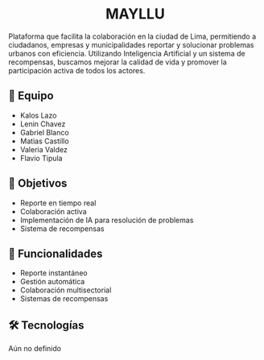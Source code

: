 <h1 align="center">MAYLLU</h1>

Plataforma que facilita la colaboración en la ciudad de Lima, permitiendo a ciudadanos, empresas y municipalidades reportar y solucionar problemas urbanos con eficiencia. Utilizando Inteligencia Artificial y un sistema de recompensas, buscamos mejorar la calidad de vida y promover la participación activa de todos los actores.

## 👥 Equipo
- Kalos Lazo
- Lenin Chavez
- Gabriel Blanco
- Matias Castillo
- Valeria Valdez
- Flavio Tipula

## 🎯 Objetivos
- Reporte en tiempo real
- Colaboración activa
- Implementación de IA para resolución de problemas
- Sistema de recompensas

## 🚀 Funcionalidades
- Reporte instantáneo
- Gestión automática
- Colaboración multisectorial
- Sistemas de recompensas

## 🛠️ Tecnologías 
Aún no definido
